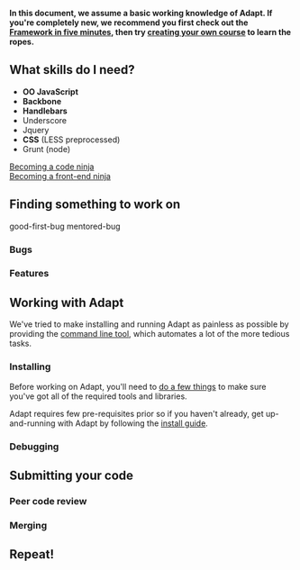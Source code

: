 **In this document, we assume a basic working knowledge of Adapt. If you're completely new, we recommend you first check out the [Framework in five minutes](https://github.com/adaptlearning/adapt_framework/wiki/Framework-in-five-minutes), then try [creating your own course](https://github.com/adaptlearning/adapt_framework/wiki/Creating-your-first-course) to learn the ropes.**

## What skills do I need?
- **OO JavaScript**
- **Backbone**
- **Handlebars**
- Underscore
- Jquery
- **CSS** (LESS preprocessed)
- Grunt (node)

[Becoming a code ninja](https://github.com/adaptlearning/adapt_framework/wiki/Becoming-a-code-ninja)
<br>[Becoming a front-end ninja](https://github.com/adaptlearning/adapt_framework/wiki/Becoming-a-front-end-ninja)

## Finding something to work on
good-first-bug
mentored-bug

### Bugs

### Features


## Working with Adapt

We've tried to make installing and running Adapt as painless as possible by providing the [command line tool](https://github.com/adaptlearning/adapt_framework/wiki/Adapt-Command-Line-Interface), which automates a lot of the more tedious tasks.

### Installing

Before working on Adapt, you'll need to [do a few things](https://github.com/adaptlearning/adapt_framework/wiki/Setting-up-your-development-environment) to make sure you've got all of the required tools and libraries.

Adapt requires few pre-requisites prior so if you haven't already, get up-and-running with Adapt by following the [install guide](https://github.com/adaptlearning/adapt_framework/wiki/Manual-installation-of-the-Adapt-framework).

### Debugging


## Submitting your code

### Peer code review

### Merging


## Repeat!